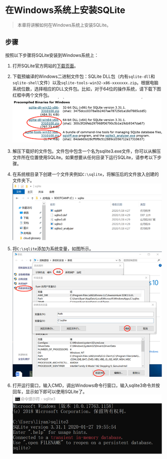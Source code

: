 # 在Windows系统上安装SQLite

>本章将讲解如何在Windows系统上安装SQLite。

## 步骤

按照以下步骤将SQLite安装到Windows系统上：

1. 打开SQLite官方网站的[下载页面](https://sqlite.org/download.html)。

2. 下载预编译的Windows二进制文件包：SQLite DLL包（内有`sqlite-dll`和`sqlite-shell`文件）以及`sqlite-tools-win32-x86-xxxxxxx.zip`。根据电脑系统位数，选择相应的DLL文件包。比如，对于64位的操作系统，请下载下图红框中两个文件包。
![image](https://github.com/MeantForChange/SQLite-Installation-Guide/blob/master/img-folder/downloadpage.png)

3. 解压下载好的文件包。文件包中包含一个名为sqlite3.exe文件，你可以从解压文件所在位置使用SQLite。如果想要从任何目录下运行SQLite，请参考以下步骤。

4. 在系统根目录下创建一个文件夹例如`C:\sqlite`，将解压后的文件放入创建的文件夹下。
![image](https://github.com/MeantForChange/SQLite-Installation-Guide/blob/master/img-folder/sqlite路径.png)

5. 将`C:\sqlite`添加为系统变量，如图所示。
![image](https://github.com/MeantForChange/SQLite-Installation-Guide/blob/master/img-folder/设置环境变量.png)

6. 打开运行窗口，输入CMD，调出Windows命令行窗口，输入sqlite3命令并按回车，显示如下即可以使用SQLite了。
![image](https://github.com/MeantForChange/SQLite-Installation-Guide/blob/master/img-folder/CMD.png)




